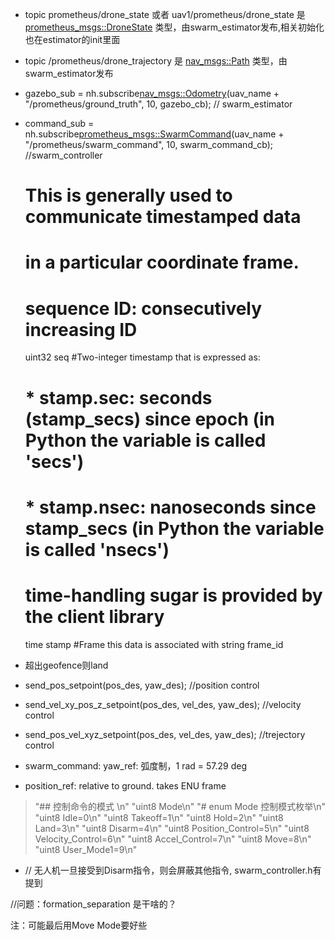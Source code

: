 <!--
 * @Author: lcf
 * @Date: 2022-02-01 00:18:41
 * @LastEditors: lcf
 * @LastEditTime: 2022-02-01 16:22:36
 * @FilePath: /swarm_ws2/README.md
 * @Description: 
 * 
-->

+ topic prometheus/drone_state 或者 uav1/prometheus/drone_state 是 [prometheus_msgs::DroneState](prometheus_msgs::DroneState) 类型，由swarm_estimator发布,相关初始化也在estimator的init里面
+ topic /prometheus/drone_trajectory 是 [nav_msgs::Path](nav_msgs::Path) 类型，由swarm_estimator发布
+ gazebo_sub = nh.subscribe[nav_msgs::Odometry](nav_msgs::Odometry)(uav_name + "/prometheus/ground_truth", 10, gazebo_cb); // swarm_estimator
+ command_sub = nh.subscribe[prometheus_msgs::SwarmCommand](prometheus_msgs::SwarmCommand)(uav_name +  "/prometheus/swarm_command", 10, swarm_command_cb); //swarm_controller

  # This is generally used to communicate timestamped data

  # in a particular coordinate frame.

  # sequence ID: consecutively increasing ID

  uint32 seq
  #Two-integer timestamp that is expressed as:

  # * stamp.sec: seconds (stamp_secs) since epoch (in Python the variable is called 'secs')

  # * stamp.nsec: nanoseconds since stamp_secs (in Python the variable is called 'nsecs')

  # time-handling sugar is provided by the client library

  time stamp
  #Frame this data is associated with
  string frame_id
+ 超出geofence则land
+ send_pos_setpoint(pos_des, yaw_des); //position control
+ send_vel_xy_pos_z_setpoint(pos_des, vel_des, yaw_des); //velocity control
+ send_pos_vel_xyz_setpoint(pos_des, vel_des, yaw_des); //trejectory control
+ swarm_command: yaw_ref: 弧度制，1 rad = 57.29 deg
+ position_ref: relative to ground. takes ENU frame

> "## 控制命令的模式 \n"
> "uint8 Mode\n"
> "# enum Mode 控制模式枚举\n"
> "uint8 Idle=0\n"
> "uint8 Takeoff=1\n"
> "uint8 Hold=2\n"
> "uint8 Land=3\n"
> "uint8 Disarm=4\n"
> "uint8 Position_Control=5\n"
> "uint8 Velocity_Control=6\n"
> "uint8 Accel_Control=7\n"
> "uint8 Move=8\n"
> "uint8 User_Mode1=9\n"

+ // 无人机一旦接受到Disarm指令，则会屏蔽其他指令, swarm_controller.h有提到

//问题：formation_separation 是干啥的？

注：可能最后用Move Mode要好些
